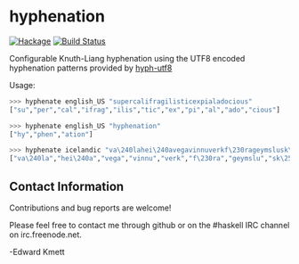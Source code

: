 hyphenation
===========

[![Hackage](https://img.shields.io/hackage/v/hyphenation.svg)](https://hackage.haskell.org/package/hyphenation) [![Build Status](https://github.com/ekmett/hyphenation/workflows/Haskell-CI/badge.svg)](https://github.com/ekmett/hyphenation/actions?query=workflow%3AHaskell-CI)

Configurable Knuth-Liang hyphenation using the UTF8 encoded hyphenation patterns provided by [hyph-utf8](http://www.ctan.org/tex-archive/language/hyph-utf8)

Usage:

```haskell
>>> hyphenate english_US "supercalifragilisticexpialadocious"
["su","per","cal","ifrag","ilis","tic","ex","pi","al","ado","cious"]
```

```haskell
>>> hyphenate english_US "hyphenation"
["hy","phen","ation"]
```

```haskell
>>> hyphenate icelandic "va\240lahei\240avegavinnuverkf\230rageymslusk\250r"
["va\240la","hei\240a","vega","vinnu","verk","f\230ra","geymslu","sk\250r"]
```

Contact Information
-------------------

Contributions and bug reports are welcome!

Please feel free to contact me through github or on the #haskell IRC channel on irc.freenode.net.

-Edward Kmett

